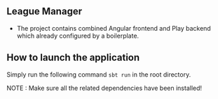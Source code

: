 

## League Manager

- The project contains combined Angular frontend and Play backend which already configured by a boilerplate.

## How to launch the application

Simply run the following command ```sbt run``` in the root directory.

NOTE : Make sure all the related dependencies have been installed!

